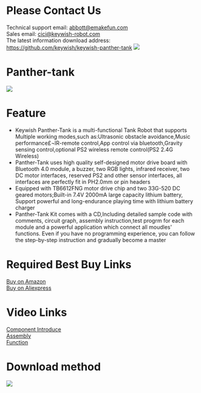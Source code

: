 # Please Contact Us

Technical support email: abbott@emakefun.com </br>
Sales email: cici@keywish-robot.com </br>
The latest information download address: https://github.com/keywish/keywish-panther-tank
![](https://github.com/keywish/keywish-panther-tank/raw/master/Panther-tank.jpg)

# Panther-tank
![](https://github.com/keywish/keywish-panther-tank/blob/master/Panther-tank.jpg)

# Feature

* Keywish Panther-Tank is a multi-functional Tank Robot that supports Multiple working modes,such as:Ultrasonic obstacle avoidance,Music performance£¬IR-remote control,App control via bluetooth,Gravity sensing control,optional PS2 wireless remote control(PS2 2.4G Wireless) </br>
* Panther-Tank uses high quality self-designed motor drive board with Bluetooth 4.0 module, a buzzer, two RGB lights, infrared receiver, two DC motor interfaces, reserved PS2 and other sensor interfaces, all interfaces are perfectly fit in PH2.0mm or pin headers </br>
* Equipped with TB6612FNG motor drive chip and two 33G-520 DC geared motors;Built-in 7.4V 2000mA large capacity lithium battery, Support powerful and long-endurance playing time with lithium battery charger </br>
* Panther-Tank Kit comes with a CD,Including detailed sample code with comments, circuit graph, assembly instruction,test progrm for each module and a powerful application which connect all moudles' functions. Even if you have no programming experience, you can follow the step-by-step instruction and gradually become a master </br>

# Required Best Buy Links
[Buy on Amazon](https://www.amazon.com/Keywish-Panther-Tank-Ultrasonic-Bluetooth-Educational/dp/B07GBM6N4K/ref=lp_16058461011_1_11?srs=16058461011&ie=UTF8&qid=1535612545&sr=8-11) </br>
[Buy on Aliexpress]( https://www.aliexpress.com/store/product/Tank-Robot-for-Arduino-UNO-R3-Smart-Cars-Super-Starter-Kit-APP-RC-Gravity-Sensing-Remote/3269016_32919990916.html)

# Video Links
[Component Introduce](https://www.youtube.com/watch?v=nQKkJ7il_7U)</br>
[Assembly](https://www.youtube.com/watch?v=uKt7CwDJHMs)</br>
[Function](https://www.youtube.com/watch?v=HLLu401wWoE)</br>

# Download method
![](https://github.com/keywish/keywish-panther-tank/blob/master/Image.png)

